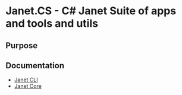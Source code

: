 # Janet.CS - C# Janet Suite of apps and tools and utils

## Purpose


## Documentation

- [Janet CLI](./src/Janet.CLI/README.md)
- [Janet Core](./src/Janet.Core/README.md)